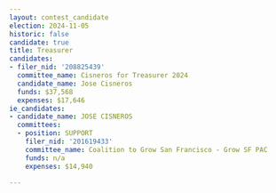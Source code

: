 ```yaml
---
layout: contest_candidate
election: 2024-11-05
historic: false
candidate: true
title: Treasurer
candidates:
- filer_nid: '208825439'
  committee_name: Cisneros for Treasurer 2024
  candidate_name: Jose Cisneros
  funds: $37,568
  expenses: $17,646
ie_candidates:
- candidate_name: JOSE CISNEROS
  committees:
  - position: SUPPORT
    filer_nid: '201619433'
    committee_name: Coalition to Grow San Francisco - Grow SF PAC
    funds: n/a
    expenses: $14,940

---
```


